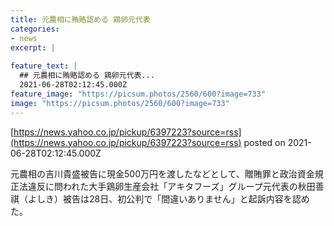 ```yaml
---
title: 元農相に賄賂認める 鶏卵元代表
categories:
- news
excerpt: |
  
feature_text: |
  ## 元農相に賄賂認める 鶏卵元代表...
  2021-06-28T02:12:45.000Z
feature_image: "https://picsum.photos/2560/600?image=733"
image: "https://picsum.photos/2560/600?image=733"
---
```


[https://news.yahoo.co.jp/pickup/6397223?source=rss](https://news.yahoo.co.jp/pickup/6397223?source=rss)
posted on 2021-06-28T02:12:45.000Z

<!--more-->

元農相の吉川貴盛被告に現金500万円を渡したなどとして、贈賄罪と政治資金規正法違反に問われた大手鶏卵生産会社「アキタフーズ」グループ元代表の秋田善祺（よしき）被告は28日、初公判で「間違いありません」と起訴内容を認めた。
